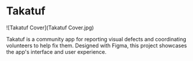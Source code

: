 # Takatuf

![Takatuf Cover](Takatuf Cover.jpg)

Takatuf is a community app for reporting visual defects and coordinating volunteers to help fix them. Designed with Figma, this project showcases the app's interface and user experience.
